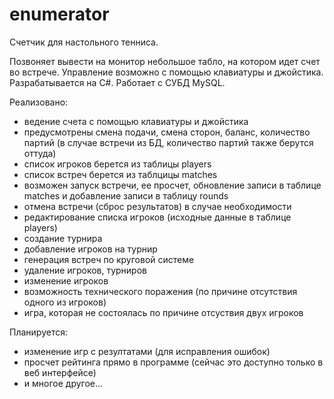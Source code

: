 enumerator
==========
Счетчик для настольного тенниса.

Позвоняет вывести на монитор небольшое табло, на котором идет счет во встрече. Управление возможно с помощью клавиатуры и джойстика. Разрабатывается на C#. Работает с СУБД MySQL.

Реализовано:
+ ведение счета с помощью клавиатуры и джойстика
+ предусмотрены смена подачи, смена сторон, баланс, количество партий (в случае встречи из БД, количество партий также берутся оттуда)
+ список игроков берется из таблицы players
+ список встреч берется из таблцицы matches
+ возможен запуск встречи, ее просчет, обновление записи в таблице matches и добавление записи в таблицу rounds
+ отмена встречи (сброс результатов) в случае необходимости
+ редактирование списка игроков (исходные данные в таблице players)
+ создание турнира
+ добавление игроков на турнир
+ генерация встреч по круговой системе
+ удаление игроков, турниров
+ изменение игроков
+ возможность технического поражения (по причине отсутствия одного из игроков)
+ игра, которая не состоялась по причине отсуствия двух игроков

Планируется:

- изменение игр с резултатами (для исправления ошибок)
- просчет рейтинга прямо в программе (сейчас это доступно только в веб интерфейсе)
- и многое другое...
